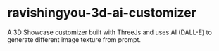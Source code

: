 # ravishingyou-3d-ai-customizer
A 3D Showcase customizer built with ThreeJs and uses AI (DALL-E) to generate different image texture from prompt.
